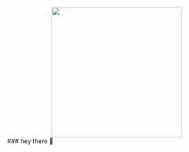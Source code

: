 <div id="header" align="center">
  <img src="https://thumbs.gfycat.com/ImpassionedHeartfeltJenny-size_restricted.gif" width="300"/>
</div>
### hey there 👋

